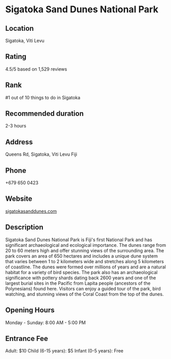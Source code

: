 
# Sigatoka Sand Dunes National Park

## Location

Sigatoka, Viti Levu

## Rating

4.5/5 based on 1,529 reviews

## Rank

#1 out of 10 things to do in Sigatoka

## Recommended duration

2-3 hours

## Address

Queens Rd, Sigatoka, Viti Levu Fiji

## Phone

+679 650 0423

## Website

[sigatokasanddunes.com](http://www.sigatokasanddunes.com)

## Description

Sigatoka Sand Dunes National Park is Fiji's first National Park and has significant archaeological and ecological importance. The dunes range from 20 to 60 meters high and offer stunning views of the surrounding area. The park covers an area of 650 hectares and includes a unique dune system that varies between 1 to 2 kilometers wide and stretches along 5 kilometers of coastline. The dunes were formed over millions of years and are a natural habitat for a variety of bird species. The park also has an archaeological significance with pottery shards dating back 2600 years and one of the largest burial sites in the Pacific from Lapita people (ancestors of the Polynesians) found here. Visitors can enjoy a guided tour of the park, bird watching, and stunning views of the Coral Coast from the top of the dunes.

## Opening Hours

Monday - Sunday: 8:00 AM - 5:00 PM

## Entrance Fee

Adult: $10
Child (6-15 years): $5
Infant (0-5 years): Free
